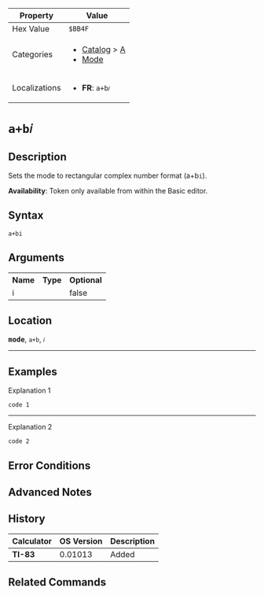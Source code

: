 | Property      | Value |
|---------------|-------|
| Hex Value     | `$BB4F`|
| Categories    | <ul><li>[Catalog](<../categories/Catalog.md>) > [A](<../categories/Catalog.md#A>)</li><li>[Mode](<../categories/Mode.md>)</li></ul> |
| Localizations | <ul><li><b>FR</b>: `a+b𝑖`</li></ul> |

# `a+b𝑖`

## Description
Sets the mode to rectangular complex number format (a+b`i`).


<b>Availability</b>: Token only available from within the Basic editor.

## Syntax
`a+bi`

## Arguments
<table>
<tr><th>Name</th><th>Type</th><th>Optional</th></tr>

<tr><td>i</td><td></td><td>false</td></tr>

</table>

## Location
<tt><kbd><b>mode</b></kbd></tt>, `a+b`, `𝑖`
<hr>

## Examples

Explanation 1
```ti-basic
code 1
```
---
Explanation 2
```ti-basic
code 2
```

## Error Conditions


## Advanced Notes


## History
| Calculator | OS Version | Description |
|------------|------------|-------------|
| <b>TI-83</b> | 0.01013 | Added |

## Related Commands

